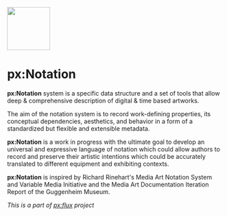 <img src="https://user-images.githubusercontent.com/32540212/74092352-cce6a580-4ac2-11ea-86f8-160c556a17e9.png" width="100">

# px:Notation

**px:Notation** system is a specific data structure and a set of tools that allow deep & comprehensive description of digital & time based artworks.
 
 The aim of the notation system is to record work-defining properties, its conceptual dependencies, aesthetics, and behavior in a form of a standardized but flexible and extensible metadata. 
 
**px:Notation** is a work in progress with the ultimate goal to develop an universal and expressive language of notation which could allow authors to record and preserve their artistic intentions which could be accurately translated to different equipment and exhibiting contexts. 

**px:Notation** is inspired by Richard Rinehart's Media Art Notation System and Variable Media Initiative and the Media Art Documentation Iteration Report of the Guggenheim Museum.

*This is a part of [px:flux](https://pxflux.net) project* 

